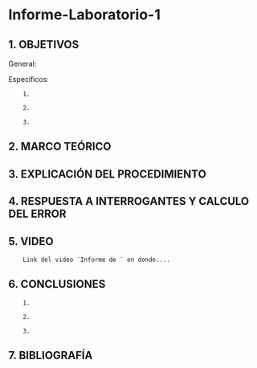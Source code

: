 # Informe-Laboratorio-1

## 1. OBJETIVOS
 
General: 

        

Específicos: 
 
        1. 
        
        2.
        
        3. 
        

## 2. MARCO TEÓRICO



## 3. EXPLICACIÓN DEL PROCEDIMIENTO



## 4. RESPUESTA A INTERROGANTES Y CALCULO DEL ERROR



## 5. VIDEO

        Link del video ¨Informe de ¨ en donde....

## 6. CONCLUSIONES

        1.
        
        2.
        
        3.
        


## 7. BIBLIOGRAFÍA
